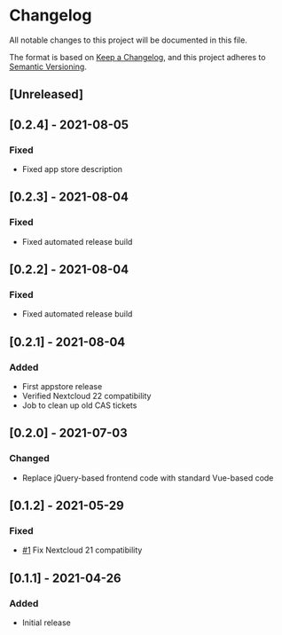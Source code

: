 # Changelog

All notable changes to this project will be documented in this file.

The format is based on [Keep a Changelog](https://keepachangelog.com/en/1.0.0/),
and this project adheres to [Semantic Versioning](https://semver.org/spec/v2.0.0.html).

## [Unreleased]

## [0.2.4] - 2021-08-05

### Fixed
- Fixed app store description

## [0.2.3] - 2021-08-04

### Fixed
- Fixed automated release build

## [0.2.2] - 2021-08-04

### Fixed
- Fixed automated release build

## [0.2.1] - 2021-08-04

### Added
- First appstore release
- Verified Nextcloud 22 compatibility
- Job to clean up old CAS tickets

## [0.2.0] - 2021-07-03

### Changed
- Replace jQuery-based frontend code with standard Vue-based code

## [0.1.2] - 2021-05-29

### Fixed
- [#1](https://github.com/mziech/nextcloud-cas/pull/1) Fix Nextcloud 21 compatibility

## [0.1.1] - 2021-04-26

### Added
- Initial release
